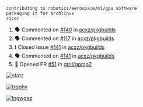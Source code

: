 ```
contributing to robotics/aerospace/ml/gpu software
packaging it for archlinux
ricer
```

<!--START_SECTION:activity-->
1. 🗣 Commented on [#140](https://github.com/acxz/pkgbuilds/issues/140) in [acxz/pkgbuilds](https://github.com/acxz/pkgbuilds)
2. 🗣 Commented on [#117](https://github.com/acxz/pkgbuilds/issues/117) in [acxz/pkgbuilds](https://github.com/acxz/pkgbuilds)
3. ❗️ Closed issue [#141](https://github.com/acxz/pkgbuilds/issues/141) in [acxz/pkgbuilds](https://github.com/acxz/pkgbuilds)
4. 🗣 Commented on [#141](https://github.com/acxz/pkgbuilds/issues/141) in [acxz/pkgbuilds](https://github.com/acxz/pkgbuilds)
5. 💪 Opened PR [#51](https://github.com/gtrll/gpmp2/pull/51) in [gtrll/gpmp2](https://github.com/gtrll/gpmp2)
<!--END_SECTION:activity-->


![statz](https://github-readme-stats.vercel.app/api?username=acxz&include_all_commits=true&show_icons=true)

[![trophy](https://github-profile-trophy.vercel.app/?username=acxz)](https://github.com/ryo-ma/github-profile-trophy)

[![lngwgez](https://github-readme-stats.vercel.app/api/top-langs/?username=acxz&layout=compact)](https://github.com/acxz/github-readme-stats)


<!--
**acxz/acxz** is a ✨ _special_ ✨ repository because its `README.md` (this file) appears on your GitHub profile.

Here are some ideas to get you started:

- 🔭 I’m currently working on ...
- 🌱 I’m currently learning ...
- 👯 I’m looking to collaborate on ...
- 🤔 I’m looking for help with ...
- 💬 Ask me about ...
- 📫 How to reach me: ...
- 😄 Pronouns: ...
- ⚡ Fun fact: ...
-->
